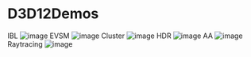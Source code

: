# D3D12Demos
IBL
![image](https://user-images.githubusercontent.com/6214590/206663326-a20f1252-a1d2-48c8-b033-4b26069a660b.png)
EVSM
![image](https://github.com/Zswop/D3D12Demos/assets/6214590/8d7e9adf-0a8a-4f52-b6a6-5a3626c60dc5)
Cluster
![image](https://user-images.githubusercontent.com/6214590/206663951-0115af1c-3085-4ad5-99d7-bc4f1879a486.png)
HDR
![image](https://user-images.githubusercontent.com/6214590/206664185-168f5b8b-9278-466d-96c6-28f779ed4a1d.png)
AA
![image](https://user-images.githubusercontent.com/6214590/206664854-1bbcec3c-4cd2-4b6a-9b47-ed8531037967.png)
Raytracing
![image](https://github.com/Zswop/D3D12Demos/assets/6214590/7a5726f9-4381-4e75-a194-9bbe0b4b2f2d)
